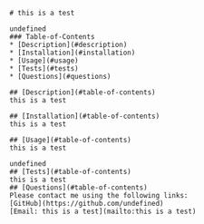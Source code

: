 
    # this is a test
    
    undefined
    ### Table-of-Contents
    * [Description](#description)
    * [Installation](#installation)
    * [Usage](#usage)
    * [Tests](#tests)
    * [Questions](#questions)
    
    ## [Description](#table-of-contents)
    this is a test
   
    ## [Installation](#table-of-contents)
    this is a test
    
    ## [Usage](#table-of-contents)
    this is a test
    
    undefined
    ## [Tests](#table-of-contents)
    this is a test
    ## [Questions](#table-of-contents)
    Please contact me using the following links:
    [GitHub](https://github.com/undefined)
    [Email: this is a test](mailto:this is a test)
  